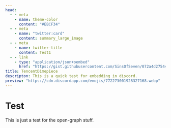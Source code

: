 ```yaml
---
head:
  - - meta
    - name: theme-color
      content: "#EBCF34"
  - - meta
    - name: "twitter:card"
      content: summary_large_image
  - - meta
    - name: twitter-title
      content: Test1
  - - link
    - type: "application/json+oembed"
      href: "https://gist.githubusercontent.com/SinsOfSeven/072a4d2754452a06cc501f3305b14acd/raw/f5b11aa773b2fb1305ad078ab70c337ffb254584/oEmbed_template.json"
title: TencentDimepiece
descripton: This is a quick test for embedding in discord.
preview: "https://cdn.discordapp.com/emojis/772273001928327168.webp"    
---
```


# Test
This is just a test for the open-graph stuff.